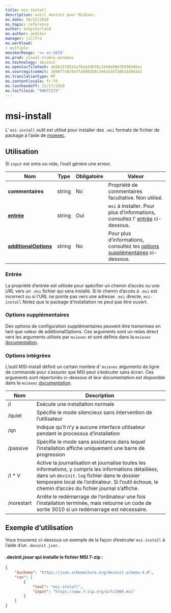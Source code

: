 ```yaml
---
title: msi-install
description: outil devinit pour MsiExec.
ms.date: 10/13/2020
ms.topic: reference
author: andysterland
ms.author: andster
manager: jillfra
ms.workload:
- multiple
monikerRange: '>= vs-2019'
ms.prod: visual-studio-windows
ms.technology: devinit
ms.openlocfilehash: ab56157d531e762ed36f8c2349e50e76596b05ec
ms.sourcegitcommit: 3d96f7a8c9affab40358c3e81e3472db31d841b2
ms.translationtype: MT
ms.contentlocale: fr-FR
ms.lasthandoff: 11/17/2020
ms.locfileid: "94672172"
---
```

# <a name="msi-install"></a>msi-install

L' `msi-install` outil est utilisé pour installer des `.msi` formats de fichier de package à l’aide de [msiexec](https://docs.microsoft.com/windows-server/administration/windows-commands/msiexec).

## <a name="usage"></a>Utilisation

Si `input` est omis ou vide, l’outil génère une erreur.

| Nom                                         | Type   | Obligatoire | Valeur                                                                             |
|----------------------------------------------|--------|----------|-----------------------------------------------------------------------------------|
| **commentaires**                                 | string | No       | Propriété de commentaires facultative. Non utilisé.                                             |
| [**entrée**](#input)                          | string | Oui      | `msi` à installer. Pour plus d’informations, consultez l' [entrée](#input) ci-dessous.                      |
| [**additionalOptions**](#additional-options) | string | No       | Pour plus d’informations, consultez les [options supplémentaires](#additional-options) ci-dessous.                  |

### <a name="input"></a>Entrée

La propriété d’entrée est utilisée pour spécifier un chemin d’accès ou une URL vers un `.msi` fichier qui sera installé. Si le chemin d’accès à `.msi` est incorrect ou si l’URL ne pointe pas vers une adresse `.msi` directe, `msi-install` Notez que le package d’installation ne peut pas être ouvert.

### <a name="additional-options"></a>Options supplémentaires

Des options de configuration supplémentaires peuvent être transmises en tant que valeur de additionalOptions. Ces arguments sont un relais direct vers les arguments utilisés par `msiexec` et sont définis dans la `msiexec` [documentation](https://docs.microsoft.com/windows-server/administration/windows-commands/msiexec).

### <a name="built-in-options"></a>Options intégrées

L’outil MSI-install définit un certain nombre d' `msiexec` arguments de ligne de commande pour s’assurer que MSI peut s’exécuter sans écran. Ces arguments sont répertoriés ci-dessous et leur documentation est disponible dans la `msiexec` [documentation](https://docs.microsoft.com/windows-server/administration/windows-commands/msiexec).

| Nom          | Description                                                                                                                                                                                   |
|---------------|-----------------------------------------------------------------------------------------------------------------------------------------------------------------------------------------------|
| /i            | Exécute une installation normale                                                                                                                                                                    | 
| /quiet        | Spécifie le mode silencieux sans intervention de l’utilisateur                                                                                                                                        | 
| /qn           | Indique qu’il n’y a aucune interface utilisateur pendant le processus d’installation                                                                                                                                           | 
| /passive      | Spécifie le mode sans assistance dans lequel l’installation affiche uniquement une barre de progression                                                                                                                    | 
| /l * V          | Active la journalisation et journalise toutes les informations, y compris les informations détaillées, dans un `devinit.log` fichier dans le dossier temporaire local de l’ordinateur. Si l’outil échoue, le chemin d’accès du fichier journal s’affiche.      | 
| /norestart    | Arrête le redémarrage de l’ordinateur une fois l’installation terminée, mais retourne un code de sortie 3010 si un redémarrage est nécessaire.                                                                  | 

## <a name="example-usage"></a>Exemple d’utilisation
Vous trouverez ci-dessous un exemple de la façon d’exécuter `msi-install` à l’aide d’un `.devinit.json` . 

#### <a name="devinitjson-that-will-install-the-7-zip-msi"></a>.devinit.jssur qui installe le fichier MSI 7-zip :
```json
{
    "$schema": "https://json.schemastore.org/devinit.schema-4.0",
    "run": [
        {
            "tool": "msi-install",
            "input": "https://www.7-zip.org/a/7z1900.msi"
        }
    ]
}
```
